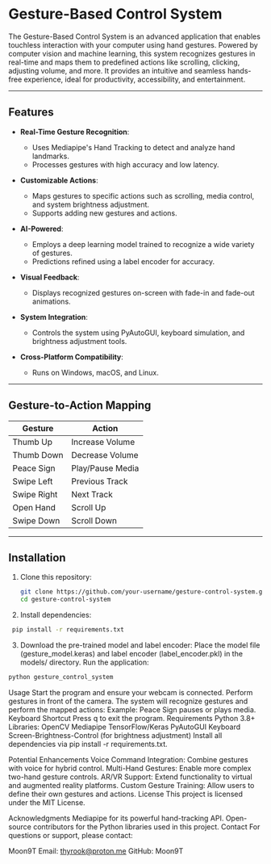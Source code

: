 # Gesture-Based Control System

The Gesture-Based Control System is an advanced application that enables touchless interaction with your computer using hand gestures. Powered by computer vision and machine learning, this system recognizes gestures in real-time and maps them to predefined actions like scrolling, clicking, adjusting volume, and more. It provides an intuitive and seamless hands-free experience, ideal for productivity, accessibility, and entertainment.

---

## Features

- **Real-Time Gesture Recognition**:
  - Uses Mediapipe's Hand Tracking to detect and analyze hand landmarks.
  - Processes gestures with high accuracy and low latency.

- **Customizable Actions**:
  - Maps gestures to specific actions such as scrolling, media control, and system brightness adjustment.
  - Supports adding new gestures and actions.

- **AI-Powered**:
  - Employs a deep learning model trained to recognize a wide variety of gestures.
  - Predictions refined using a label encoder for accuracy.

- **Visual Feedback**:
  - Displays recognized gestures on-screen with fade-in and fade-out animations.

- **System Integration**:
  - Controls the system using PyAutoGUI, keyboard simulation, and brightness adjustment tools.

- **Cross-Platform Compatibility**:
  - Runs on Windows, macOS, and Linux.

---

## Gesture-to-Action Mapping

| **Gesture**      | **Action**           |
|-------------------|----------------------|
| Thumb Up          | Increase Volume      |
| Thumb Down        | Decrease Volume      |
| Peace Sign        | Play/Pause Media     |
| Swipe Left        | Previous Track       |
| Swipe Right       | Next Track           |
| Open Hand         | Scroll Up            |
| Swipe Down        | Scroll Down          |

---

## Installation

1. Clone this repository:
   ```bash
   git clone https://github.com/your-username/gesture-control-system.git
   cd gesture-control-system
   ```
2. Install dependencies:
 ```bash
  pip install -r requirements.txt
  ```
3. Download the pre-trained model and label encoder:
Place the model file (gesture_model.keras) and label encoder (label_encoder.pkl) in the models/ directory.
Run the application:

```bash
python gesture_control_system
```
Usage
Start the program and ensure your webcam is connected.
Perform gestures in front of the camera.
The system will recognize gestures and perform the mapped actions:
Example: Peace Sign pauses or plays media.
Keyboard Shortcut
Press q to exit the program.
Requirements
Python 3.8+
Libraries:
OpenCV
Mediapipe
TensorFlow/Keras
PyAutoGUI
Keyboard
Screen-Brightness-Control (for brightness adjustment)
Install all dependencies via pip install -r requirements.txt.

   
Potential Enhancements
Voice Command Integration: Combine gestures with voice for hybrid control.
Multi-Hand Gestures: Enable more complex two-hand gesture controls.
AR/VR Support: Extend functionality to virtual and augmented reality platforms.
Custom Gesture Training: Allow users to define their own gestures and actions.
License
This project is licensed under the MIT License.

Acknowledgments
Mediapipe for its powerful hand-tracking API.
Open-source contributors for the Python libraries used in this project.
Contact
For questions or support, please contact:

Moon9T
Email: thyrook@proton.me
GitHub: Moon9T

